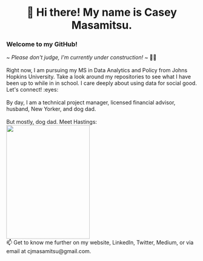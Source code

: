 <h1><center>👋 Hi there! My name is Casey Masamitsu.</center></h1>
<h3>Welcome to my GitHub!</h3>
<i>~ Please don't judge, I'm currently under construction! ~</i> 👨‍🎓 <br>
<br>
Right now, I am pursuing my MS in Data Analytics and Policy from Johns Hopkins University. Take a look around my repositories to see what I have been up to while in in school. I care deeply about using data for social good. Let's connect! :eyes: <br>
<br>By day, I am a technical project manager, licensed financial advisor, husband, New Yorker, and dog dad. <br>
<br>
But mostly, dog dad. Meet Hastings: <br>

<img src="https://user-images.githubusercontent.com/77251084/130159758-cfa849b5-b6de-41ba-a4a2-05696ea0a248.png" height="300" width ="220">
<br>
📫 Get to know me further on my website, LinkedIn, Twitter, Medium, or via email at cjmasamitsu@gmail.com.

<!---
Casey Masamitsu's About Me Page
--->
